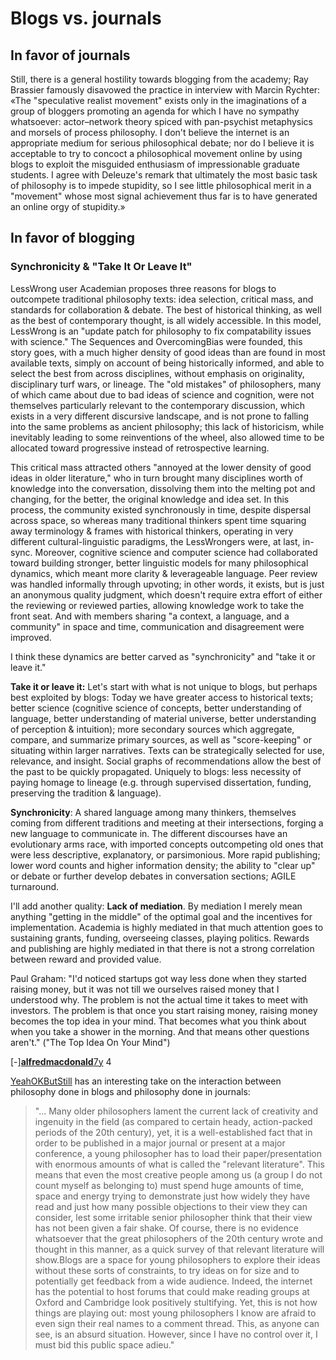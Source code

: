 # Blogs vs. journals

## In favor of journals

Still, there is a general hostility towards blogging from the academy; Ray Brassier famously disavowed the practice in interview with Marcin Rychter: «The "speculative realist movement" exists only in the imaginations of a group of bloggers promoting an agenda for which I have no sympathy whatsoever: actor–network theory spiced with pan-psychist metaphysics and morsels of process philosophy. I don't believe the internet is an appropriate medium for serious philosophical debate; nor do I believe it is acceptable to try to concoct a philosophical movement online by using blogs to exploit the misguided enthusiasm of impressionable graduate students. I agree with Deleuze's remark that ultimately the most basic task of philosophy is to impede stupidity, so I see little philosophical merit in a "movement" whose most signal achievement thus far is to have generated an online orgy of stupidity.»

## In favor of blogging

### Synchronicity & "Take It Or Leave It"

LessWrong user Academian proposes three reasons for blogs to outcompete traditional philosophy texts: idea selection, critical mass, and standards for collaboration & debate. The best of historical thinking, as well as the best of contemporary thought, is all widely accessible. In this model, LessWrong is an "update patch for philosophy to fix compatability issues with science." The Sequences and OvercomingBias were founded, this story goes, with a much higher density of good ideas than are found in most available texts, simply on account of being historically informed, and able to select the best from across disciplines, without emphasis on originality, disciplinary turf wars, or lineage. The "old mistakes" of philosophers, many of which came about due to bad ideas of science and cognition, were not themselves particularly relevant to the contemporary discussion, which exists in a very different discursive landscape, and is not prone to falling into the same problems as ancient philosophy; this lack of historicism, while inevitably leading to some reinventions of the wheel, also allowed time to be allocated toward progressive instead of retrospective learning.

This critical mass attracted others "annoyed at the lower density of good ideas in older literature," who in turn brought many disciplines worth of knowledge into the conversation, dissolving them into the melting pot and changing, for the better, the original knowledge and idea set. In this process, the community existed synchronously in time, despite dispersal across space, so whereas many traditional thinkers spent time squaring away terminology & frames with historical thinkers, operating in very different cultural-linguistic paradigms, the LessWrongers were, at last, in-sync. Moreover, cognitive science and computer science had collaborated toward building stronger, better linguistic models for many philosophical dynamics, which meant more clarity & leverageable language. Peer review was handled informally through upvoting; in other words, it exists, but is just an anonymous quality judgment, which doesn't require extra effort of either the reviewing or reviewed parties, allowing knowledge work to take the front seat. And with members sharing "a context, a language, and a community" in space and time, communication and disagreement were improved.

I think these dynamics are better carved as "synchronicity" and "take it or leave it." 

**Take it or leave it:** Let's start with what is not unique to blogs, but perhaps best exploited by blogs: Today we have greater access to historical texts; better science (cognitive science of concepts, better understanding of language, better understanding of material universe, better understanding of perception & intuition); more secondary sources which aggregate, compare, and summarize primary sources, as well as "score-keeping" or situating within larger narratives. Texts can be strategically selected for use, relevance, and insight. Social graphs of recommendations allow the best of the past to be quickly propagated. Uniquely to blogs: less necessity of paying homage to lineage (e.g. through supervised dissertation, funding, preserving the tradition & language).

**Synchronicity**: A shared language among many thinkers, themselves coming from different traditions and meeting at their intersections, forging a new language to communicate in. The different discourses have an evolutionary arms race, with imported concepts outcompeting old ones that were less descriptive, explanatory, or parsimonious. More rapid publishing; lower word counts and higher information density; the ability to "clear up" or debate or further develop debates in conversation sections; AGILE turnaround.

I'll add another quality: **Lack of mediation**. By mediation I merely mean anything "getting in the middle" of the optimal goal and the incentives for implementation. Academia is highly mediated in that much attention goes to sustaining grants, funding, overseeing classes, playing politics. Rewards and publishing are highly mediated in that there is not a strong correlation between reward and provided value. 

Paul Graham: "I'd noticed startups got way less done when they started raising money, but it was not till we ourselves raised money that I understood why. The problem is not the actual time it takes to meet with investors. The problem is that once you start raising money, raising money becomes the top idea in your mind. That becomes what you think about when you take a shower in the morning. And that means other questions aren't." ("The Top Idea On Your Mind")

[-]**[alfredmacdonald](https://www.lesswrong.com/users/alfredmacdonald)**[7y](https://www.lesswrong.com/posts/FwiPfF8Woe5JrzqEu/philosophy-a-diseased-discipline?commentId=xT9AKDa9iPQojyPmq) 4

[YeahOKButStill](http://yeahokbutstill.blogspot.com/2012/11/the-end-of-this-public-blog.html) has an interesting take on the interaction between philosophy done in blogs and philosophy done in journals:

> "... Many older philosophers lament the current lack of creativity and ingenuity in the field (as compared to certain heady, action-packed periods of the 20th century), yet, it is a well-established fact that in order to be published in a major journal or present at a major conference, a young philosopher has to load their paper/presentation with enormous amounts of what is called the "relevant literature". This means that even the most creative people among us (a group I do not count myself as belonging to) must spend huge amounts of time, space and energy trying to demonstrate just how widely they have read and just how many possible objections to their view they can consider, lest some irritable senior philosopher think that their view has not been given a fair shake. Of course, there is no evidence whatsoever that the great philosophers of the 20th century wrote and thought in this manner, as a quick survey of that relevant literature will show.Blogs are a space for young philosophers to explore their ideas without these sorts of constraints, to try ideas on for size and to potentially get feedback from a wide audience. Indeed, the internet has the potential to host forums that could make reading groups at Oxford and Cambridge look positively stultifying. Yet, this is not how things are playing out: most young philosophers I know are afraid to even sign their real names to a comment thread. This, as anyone can see, is an absurd situation. However, since I have no control over it, I must bid this public space adieu."